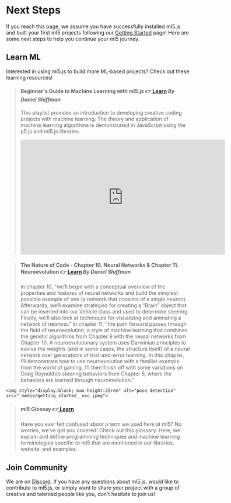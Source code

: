 # Next Steps

If you reach this page, we assume you have successfully installed ml5.js and built your first ml5 projects following our [Getting Started](https://ml5js.github.io/ml5-website-v02-docsify/#/) page! Here are some next steps to help you continue your ml5 journey.

## Learn ML

Interested in using ml5.js to build more ML-based projects? Check out these learning resources!

> #### Beginner's Guide to Machine Learning with ml5.js 👉[ Learn](https://youtu.be/26uABexmOX4?si=nqPoD6bQrVTU-YFw) _By Daniel Shiffman_
>
> This playlist provides an introduction to developing creative coding projects with machine learning. The theory and application of machine learning algorithms is demonstrated in JavaScript using the p5.js and ml5.js libraries.
>
> <iframe width="560" height="315" src="https://www.youtube.com/embed/26uABexmOX4?si=HXJRrgTkPhjN5hrr" title="YouTube video player" frameborder="0" allow="accelerometer; autoplay; clipboard-write; encrypted-media; gyroscope; picture-in-picture; web-share" allowfullscreen></iframe>

> #### The Nature of Code - Chapter 10. Neural Networks & Chapter 11. Neuroevolution 👉[ Learn](https://natureofcode.com/book/chapter-10-neural-networks/) _By Daniel Shiffman_
>
> In chapter 10, "we’ll begin with a conceptual overview of the properties and features of neural networks and build the simplest possible example of one (a network that consists of a single neuron). Afterwards, we’ll examine strategies for creating a “Brain” object that can be inserted into our Vehicle class and used to determine steering. Finally, we’ll also look at techniques for visualizing and animating a network of neurons."
> In chapter 11, "the path forward passes through the field of neuroevolution, a style of machine learning that combines the genetic algorithms from Chapter 9 with the neural networks from Chapter 10. A neuroevolutionary system uses Darwinian principles to evolve the weights (and in some cases, the structure itself) of a neural network over generations of trial-and-error learning. In this chapter, I’ll demonstrate how to use neuroevolution with a familiar example from the world of gaming. I’ll then finish off with some variations on Craig Reynolds’s steering behaviors from Chapter 5, where the behaviors are learned through neuroevolution."
>
> <center>

    <img style="display:block; max-height:25rem" alt="pose detection" src="_media/getting_started__noc.jpeg">

</center>

> #### ml5 Glossay 👉[ Learn](https://ml5js.github.io/ml5-website-v02-docsify/#/learning/ml5-glossary)
>
> Have you ever felt confused about a term we used here at ml5? No worries, we've got you covered! Check out this glossary. Here, we explain and define programming techniques and machine learning terminologies specific to ml5 that are mentioned in our libraries, website, and examples.

## Join Community

We are on [Discord](https://discord.com/invite/3CVauZMSt7). If you have any questions about ml5.js, would like to contribute to ml5.js, or simply want to share your project with a group of creative and talented people like you, don't hesitate to join us!

<br>
